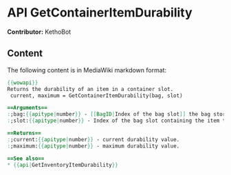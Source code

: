 # API GetContainerItemDurability

**Contributor:** KethoBot

## Content

The following content is in MediaWiki markdown format:

```mediawiki
{{wowapi}}
Returns the durability of an item in a container slot.
 current, maximum = GetContainerItemDurability(bag, slot)

==Arguments==
:;bag:{{apitype|number}} - [[BagID|Index of the bag slot]] the bag storing the item is in.
:;slot:{{apitype|number}} - Index of the bag slot containing the item to query durability of.

==Returns==
:;current:{{apitype|number}} - current durability value.
:;maximum:{{apitype|number}} - maximum durability value.

==See also==
* {{api|GetInventoryItemDurability}}
```